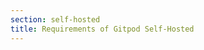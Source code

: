 ```yaml
---
section: self-hosted
title: Requirements of Gitpod Self-Hosted
---
```


<script context="module">
  export const prerender = true;
  export const load = () => {
    return {
      status: 301,
      redirect: "/docs/self-hosted/latest/required-components"
    }
  };
</script>
